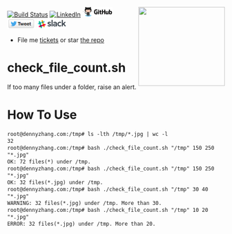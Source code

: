 <a href="https://github.com/DennyZhang?tab=followers"><img align="right" width="200" height="183" src="https://www.dennyzhang.com/wp-content/uploads/denny/watermark/github.png" /></a>

[![Build Status](https://travis-ci.org/DennyZhang/monitoring.svg?branch=master)](https://travis-ci.org/DennyZhang/monitoring) [![LinkedIn](https://www.dennyzhang.com/wp-content/uploads/sns/linkedin.png)](https://www.linkedin.com/in/dennyzhang001) [![Github](https://raw.githubusercontent.com/USDevOps/mywechat-slack-group/master/images/github.png)](https://github.com/DennyZhang) [![Twitter](https://raw.githubusercontent.com/USDevOps/mywechat-slack-group/master/images/twitter.png)](https://twitter.com/dennyzhang001) [![Slack](https://raw.githubusercontent.com/USDevOps/mywechat-slack-group/master/images/slack.png)](https://goo.gl/ozDDyL)

- File me [tickets](https://github.com/DennyZhang/monitoring/issues) or star [the repo](https://github.com/DennyZhang/monitoring)

check_file_count.sh
==============
If too many files under a folder, raise an alert.

# How To Use
```
root@dennyzhang.com:/tmp# ls -lth /tmp/*.jpg | wc -l
32
root@dennyzhang.com:/tmp# bash ./check_file_count.sh "/tmp" 150 250 "*.jpg"
OK: 72 files(*) under /tmp.
root@dennyzhang.com:/tmp# bash ./check_file_count.sh "/tmp" 150 250 "*.jpg"
OK: 32 files(*.jpg) under /tmp.
root@dennyzhang.com:/tmp# bash ./check_file_count.sh "/tmp" 30 40 "*.jpg"
WARNING: 32 files(*.jpg) under /tmp. More than 30.
root@dennyzhang.com:/tmp# bash ./check_file_count.sh "/tmp" 10 20 "*.jpg"
ERROR: 32 files(*.jpg) under /tmp. More than 20.
```
